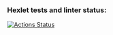### Hexlet tests and linter status:
[![Actions Status](https://github.com/shapurid/php-project-lvl4/workflows/hexlet-check/badge.svg)](https://github.com/shapurid/php-project-lvl4/actions)